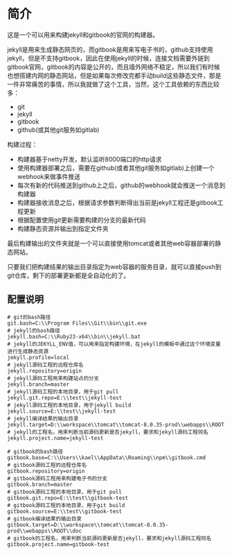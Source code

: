 # 简介

这是一个可以用来构建jekyll和gitbook的官网的构建器。

jekyll是用来生成静态网页的，而gitbook是用来写电子书的，github支持使用jekyll，但是不支持gitbook，因此在使用jekyll的时候，连接文档需要外链到gitbook官网，gitbook的内容是公开的，而且墙外网络不稳定，所以我们有时候也想搭建内网的静态网站，但是如果每次修改完都手动build这些静态文件，那是一件非常痛苦的事情，所以我就做了这个工具，当然，这个工具依赖的东西比较多：

* git
* jekyll
* gitbook
* github(或其他git服务如gitlab)

构建过程：

* 构建器基于netty开发，默认监听8000端口的http请求
* 使用构建器部署之后，需要在github(或者其他git服务如gitlab)上创建一个webhook来做事件推送
* 每次有新的代码推送到github上之后，github的webhook就会推送一个消息到构建器
* 构建器接收消息之后，根据请求参数判断得出当前是jekyll工程还是gitbook工程更新
* 根据配置使用git更新需要构建的分支的最新代码
* 构建静态资源并输出到指定文件夹

最后构建输出的文件夹就是一个可以直接使用tomcat或者其他web容器部署的静态网站。

只要我们把构建结果的输出目录指定为web容器的服务目录，就可以直接push到git仓库，剩下的部署更新都是全自动化的了。

## 配置说明

```
# git的bash路径
git.bash=C:\\Program Files\\Git\\bin\\git.exe
# jekyll的bash路径
jekyll.bash=C:\\Ruby23-x64\\bin\\jekyll.bat
# jekyll的JEKYLL_ENV值，可以用来指定构建环境，在jekyll的模板中通过这个环境变量进行生成静态资源
jekyll.profile=local
# jekyll源码工程的远程仓库名
jekyll.repository=origin
# jekyll源码工程用来构建站点的分支
jekyll.branch=master
# jekyll源码工程的本地目录，用于git pull
jekyll.git.repo=E:\\test\\jekyll-test
# jekyll源码工程的本地目录，用于jekyll build
jekyll.source=E:\\test\\jekyll-test
# jekyll编译结果的输出目录
jekyll.target=D:\\workspace\\tomcat\\tomcat-8.0.35-prod\\webapps\\ROOT
# jekyll的工程名，用来判断当前源码更新是否jekyll，要求和jekyll源码工程同名
jekyll.project.name=jekyll-test

# gitbook的bash路径
gitbook.base=C:\\Users\\kael\\AppData\\Roaming\\npm\\gitbook.cmd
# gitbook源码工程的远程仓库名
gitbook.repository=origin
# gitbook源码工程用来构建电子书的分支
gitbook.branch=master
# gitbook源码工程的本地目录，用于git pull
gitbook.git.repo=E:\\test\\gitbook-test
# gitbook源码工程的本地目录，用于git build
gitbook.source=E:\\test\\gitbook-test
# gitbook编译结果的输出目录
gitbook.target=D:\\workspace\\tomcat\\tomcat-8.0.35-prod\\webapps\\ROOT\\doc
# gitbook的工程名，用来判断当前源码更新是否jekyll，要求和jekyll源码工程同名
gitbook.project.name=gitbook-test
```
